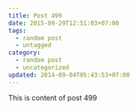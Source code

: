 ```yaml
---
title: Post 499
date: 2015-09-29T12:51:03+07:00
tags:
  - random post
  - untagged
category:
  - random post
  - uncategorized
updated: 2014-09-04T05:43:53+07:00
---
```

This is content of post 499